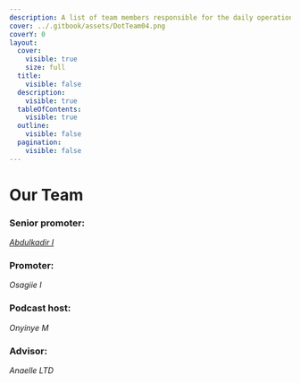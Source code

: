 ```yaml
---
description: A list of team members responsible for the daily operations of Dot.alert().
cover: ../.gitbook/assets/DotTeam04.png
coverY: 0
layout:
  cover:
    visible: true
    size: full
  title:
    visible: false
  description:
    visible: true
  tableOfContents:
    visible: true
  outline:
    visible: false
  pagination:
    visible: false
---
```


# Our Team

### Senior promoter:

[_Abdulkadir I_](https://twitter.com/Gambo00004)



### Promoter:

_Osagiie I_



### Podcast host:

_Onyinye M_



### Advisor:

_Anaelle LTD_


